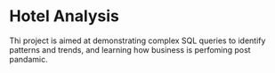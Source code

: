 # Hotel Analysis 
 Thi project is aimed at demonstrating complex SQL queries to identify patterns and trends, and learning how business is perfoming post pandamic.
